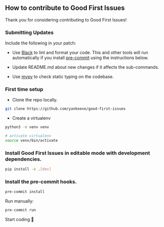 ## How to contribute to Good First Issues

Thank you for considering contributing to Good First Issues!

### Submitting Updates

Include the following in your patch:

- Use [Black](https://github.com/astral-sh/ruff) to lint and format your code. This and other tools will run automatically if you install [pre-commit](https://github.com/pre-commit/pre-commit-hooks) using the instructions below.

- Update README.md about new changes if it affects the sub-commands.

- Use [mypy](https://github.com/python/mypy) to check static typing on the codebase.

### First time setup

- Clone the repo locally.

```bash
git clone https://github.com/yankeexe/good-first-issues
```

- Create a virtualenv

```bash
python3 -m venv venv

# activate virtualenv
source venv/bin/activate
```

### Install Good First Issues in editable mode with development dependencies.

```bash
pip install -e .[dev]
```

### Install the pre-commit hooks.

```bash
pre-commit install
```

Run manually:

```bash
pre-commit run
```

Start coding 🚀
